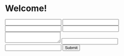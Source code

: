 # Welcome!




<!-- Make sure you don't change the form action-->
<form action="https://api.staticforms.xyz/submit" method="post">
    <!-- Replace with accesKey sent to your email -->
    <input type="hidden" name="accessKey" value="7002f1fd-2259-4bca-ae5e-9fda452cd394"> <!-- Required -->
    <input type="text" name="name"> <!-- Optional -->
    <input type="text" name="subject"> <!-- Optional -->
    <input type="text" name="email"> <!-- Optional -->
    <input type="text" name="phone"> <!-- Optional -->
    <textarea name="message"></textarea> <!-- Optional -->
    <!-- If you want replyTo to be set to specific email -->
    <!-- <input type="text" name="replyTo" value="myreplytoemail@example.com"> Optional -->
    <!-- Specify @ as reply to value if you want it to be customers email -->
    <input type="hidden" name="replyTo" value="@"> <!-- Optional -->
    <!-- If you want form to redirect to a specific url after submission -->
    <!-- <input type="hidden" name="redirectTo" value="https://example.com/contact/success"> Optional -->
    <!-- If we receive data in this field submission will be ignored -->
    <input type="text" name="honeypot" style="display: none;"> <!-- Optional -->
    <input type="text" name="$myCustomField1">
    <input type="text" name="$myCustomField2">
    <input type="submit" value="Submit" />
</form>